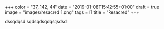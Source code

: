+++
color = "37, 142, 44"
date = "2019-01-08T15:42:55+01:00"
draft = true
image = "images/resacred_1.png"
tags = []
title = "Resacred"
+++

dssqdqsd sqdsqdsqdqsqsdsd